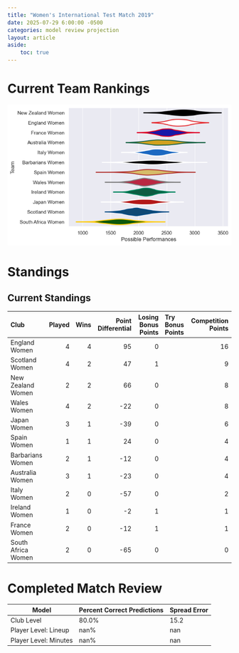 ```yaml
---  
title: "Women's International Test Match 2019"  
date: 2025-07-29 6:00:00 -0500  
categories: model review projection  
layout: article  
aside:  
    toc: true  
---
```

# Current Team Rankings


![Club Rankings](plots/rankings_Womens_International_Test_Match_2019.png)
# Standings

## Current Standings


| Club               |   Played |   Wins |   Point Differential |   Losing Bonus Points | Try Bonus Points   |   Competition Points |
|:-------------------|---------:|-------:|---------------------:|----------------------:|:-------------------|---------------------:|
| England Women      |        4 |      4 |                   95 |                     0 |                    |                   16 |
| Scotland Women     |        4 |      2 |                   47 |                     1 |                    |                    9 |
| New Zealand Women  |        2 |      2 |                   66 |                     0 |                    |                    8 |
| Wales Women        |        4 |      2 |                  -22 |                     0 |                    |                    8 |
| Japan Women        |        3 |      1 |                  -39 |                     0 |                    |                    6 |
| Spain Women        |        1 |      1 |                   24 |                     0 |                    |                    4 |
| Barbarians Women   |        2 |      1 |                  -12 |                     0 |                    |                    4 |
| Australia Women    |        3 |      1 |                  -23 |                     0 |                    |                    4 |
| Italy Women        |        2 |      0 |                  -57 |                     0 |                    |                    2 |
| Ireland Women      |        1 |      0 |                   -2 |                     1 |                    |                    1 |
| France Women       |        2 |      0 |                  -12 |                     1 |                    |                    1 |
| South Africa Women |        2 |      0 |                  -65 |                     0 |                    |                    0 |



# Completed Match Review


| Model | Percent Correct Predictions | Spread Error |
| ------ | ------ | ------ |
| Club Level | 80.0% | 15.2 |
| Player Level: Lineup | nan% | nan |
| Player Level: Minutes | nan% | nan |

